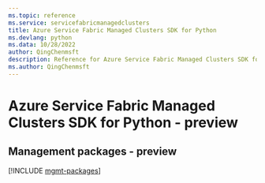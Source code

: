 ```yaml
---
ms.topic: reference
ms.service: servicefabricmanagedclusters
title: Azure Service Fabric Managed Clusters SDK for Python
ms.devlang: python
ms.data: 10/28/2022
author: QingChenmsft
description: Reference for Azure Service Fabric Managed Clusters SDK for Python
ms.author: QingChenmsft
---
```

# Azure Service Fabric Managed Clusters SDK for Python - preview

## Management packages - preview
[!INCLUDE [mgmt-packages](service-fabric-managed-clusters-mgmt-index.md)]